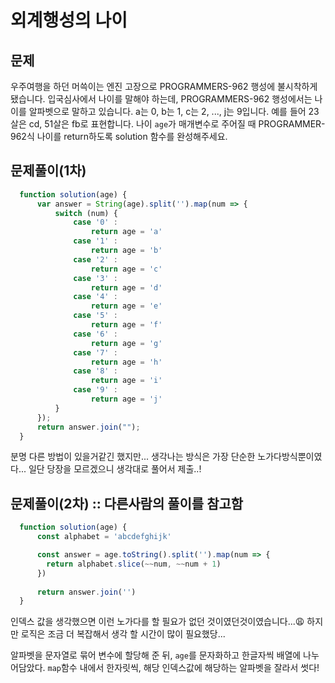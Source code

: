 # 외계행성의 나이

## 문제

우주여행을 하던 머쓱이는 엔진 고장으로 PROGRAMMERS-962 행성에 불시착하게 됐습니다. 입국심사에서 나이를 말해야 하는데, PROGRAMMERS-962 행성에서는 나이를 알파벳으로 말하고 있습니다. a는 0, b는 1, c는 2, ..., j는 9입니다. 예를 들어 23살은 cd, 51살은 fb로 표현합니다. 나이 `age`가 매개변수로 주어질 때 PROGRAMMER-962식 나이를 return하도록 solution 함수를 완성해주세요.

## 문제풀이(1차)

```javascript
  function solution(age) {
      var answer = String(age).split('').map(num => {
          switch (num) {
              case '0' : 
                  return age = 'a'
              case '1' :
                  return age = 'b'
              case '2' :
                  return age = 'c'
              case '3' :
                  return age = 'd'
              case '4' :
                  return age = 'e'
              case '5' :
                  return age = 'f'
              case '6' :
                  return age = 'g'
              case '7' :
                  return age = 'h'
              case '8' :
                  return age = 'i'
              case '9' :
                  return age = 'j'
          }
      });
      return answer.join("");
  }
```

분명 다른 방법이 있을거같긴 했지만... 생각나는 방식은 가장 단순한 노가다방식뿐이였다...
일단 당장을 모르겠으니 생각대로 풀어서 제출..!

## 문제풀이(2차) :: 다른사람의 풀이를 참고함

```javascript
  function solution(age) {
      const alphabet = 'abcdefghijk'

      const answer = age.toString().split('').map(num => {
        return alphabet.slice(~~num, ~~num + 1)
      })
      
      return answer.join('')
  }
```

인덱스 값을 생각했으면 이런 노가다를 할 필요가 없던 것이였던것이였습니다...😩
하지만 로직은 조금 더 복잡해서 생각 할 시간이 많이 필요했당...

알파벳을 문자열로 묶어 변수에 할당해 준 뒤,
`age`를 문자화하고 한글자씩 배열에 나누어담았다.
`map`함수 내에서 한자릿씩, 해당 인덱스값에 해당하는 알파벳을 잘라서 썻다!